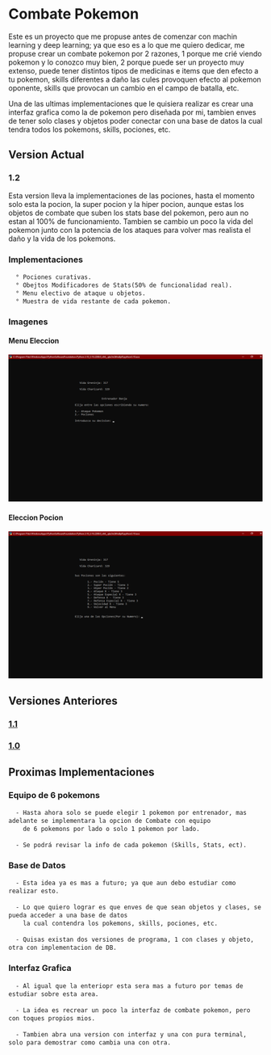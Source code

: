 # Combate Pokemon

Este es un proyecto que me propuse antes de comenzar con machin learning y deep learning; ya que eso es a lo que me quiero dedicar, me propuse crear un combate pokemon
por 2 razones, 1 porque me crié viendo pokemon y lo conozco muy bien, 2 porque puede ser un proyecto muy extenso, puede tener distintos tipos de medicinas e items
que den efecto a tu pokemon, skills diferentes a daño las cules provoquen efecto al pokemon oponente, skills que provocan un cambio en el campo de batalla, etc.

Una de las ultimas implementaciones que le quisiera realizar es crear una interfaz grafica como la de pokemon pero diseñada por mi, tambien enves de tener solo clases y
objetos poder conectar con una base de datos la cual tendra todos los pokemons, skills, pociones, etc.

## Version Actual

### 1.2
Esta version lleva la implementaciones de las pociones, hasta el momento solo esta la pocion,
la super pocion y la hiper pocion, aunque estas los objetos de combate que suben los stats base del
pokemon, pero aun no estan al 100% de funcionamiento.
Tambien se cambio un poco la vida del pokemon junto con la potencia de los ataques para volver mas
realista el daño y la vida de los pokemons.


### Implementaciones
      ° Pociones curativas.
      ° Obejtos Modificadores de Stats(50% de funcionalidad real).
      ° Menu electivo de ataque u objetos.
      ° Muestra de vida restante de cada pokemon.


### Imagenes

#### Menu Eleccion
![Screenshot](Img/MenuEleccion.png)
#### Eleccion Pocion
![Screenshot](Img/EleccionPocion.png)


## Versiones Anteriores

### [1.1](VersionesAnteriores/1.1/)

### [1.0](VersionesAnteriores/1.0/)


## Proximas Implementaciones
   
### Equipo de 6 pokemons
      - Hasta ahora solo se puede elegir 1 pokemon por entrenador, mas adelante se implementara la opcion de Combate con equipo
        de 6 pokemons por lado o solo 1 pokemon por lado.

      - Se podrá revisar la info de cada pokemon (Skills, Stats, ect).
      
### Base de Datos
      - Esta idea ya es mas a futuro; ya que aun debo estudiar como realizar esto.
      
      - Lo que quiero lograr es que enves de que sean objetos y clases, se pueda acceder a una base de datos
        la cual contendra los pokemons, skills, pociones, etc.
        
      - Quisas existan dos versiones de programa, 1 con clases y objeto, otra con implementacion de DB.

### Interfaz Grafica
      - Al igual que la enteriopr esta sera mas a futuro por temas de estudiar sobre esta area.
      
      - La idea es recrear un poco la interfaz de combate pokemon, pero con toques propios mios.
      
      - Tambien abra una version con interfaz y una con pura terminal, solo para demostrar como cambia una con otra.

